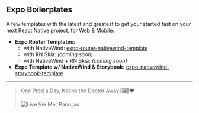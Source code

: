 ## Expo Boilerplates

A few templates with the latest and greatest to get your started fast on your next React Native project, for Web & Mobile:
- **Expo Router Templates:** 
  - with NativeWind: [expo-router-nativewind-template](https://github.com/kimchouard/expo-router-nativewind-template)
  - with RN Skia: *(coming soon)*
  - with NativeWind + RN Skia: *(coming soon)*
- **Expo Template w/ NativeWind & Storybook:** [expo-nativewind-storybook-template](https://github.com/kimchouard/expo-nativewind-storybook-template)

---

> One Prod a Day, Keeps the Doctor Away 🎛️🥼❤️
> 
> ![Live Vie Mer Pano_xs](https://github.com/kimchouard/kimchouard/assets/2856923/da510710-c7d4-44b2-b06e-d2a8c43cc2f1)


<!--
**kimchouard/kimchouard** is a ✨ _special_ ✨ repository because its `README.md` (this file) appears on your GitHub profile.

Here are some ideas to get you started:

- 🔭 I’m currently working on ...
- 🌱 I’m currently learning ...
- 👯 I’m looking to collaborate on ...
- 🤔 I’m looking for help with ...
- 💬 Ask me about ...
- 📫 How to reach me: ...
- 😄 Pronouns: ...
- ⚡ Fun fact: ...
-->
